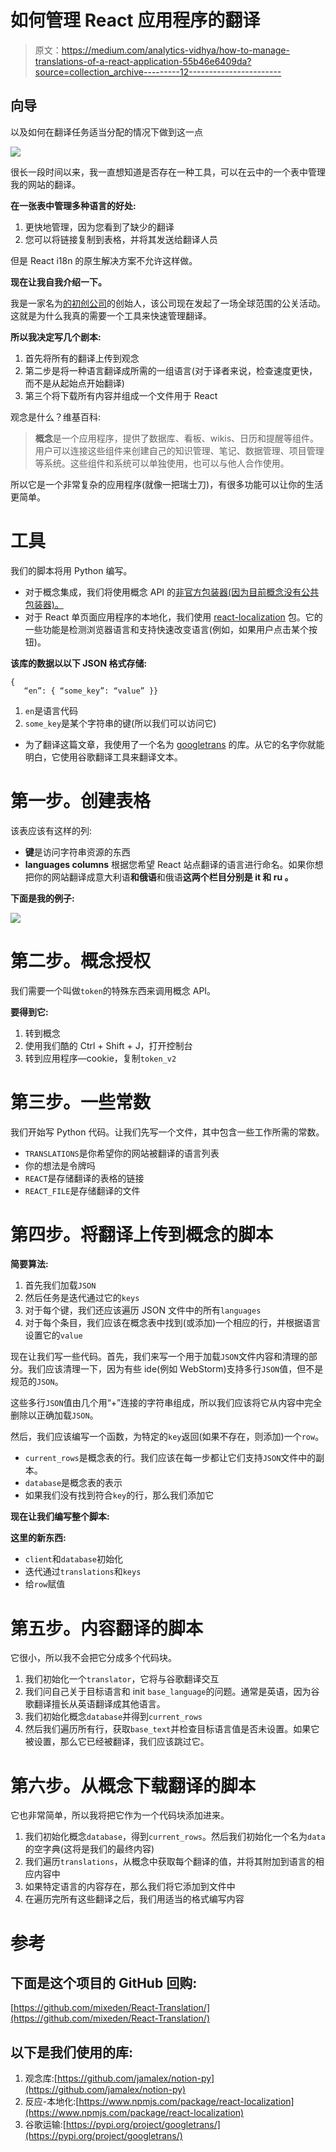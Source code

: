 # 如何管理 React 应用程序的翻译

> 原文：<https://medium.com/analytics-vidhya/how-to-manage-translations-of-a-react-application-55b46e6409da?source=collection_archive---------12----------------------->

## 向导

以及如何在翻译任务适当分配的情况下做到这一点

![](img/d6eb2a7799c6d426e005f6beb7833c0b.png)

很长一段时间以来，我一直想知道是否存在一种工具，可以在云中的一个表中管理我的网站的翻译。

**在一张表中管理多种语言的好处:**

1.  更快地管理，因为您看到了缺少的翻译
2.  您可以将链接复制到表格，并将其发送给翻译人员

但是 React i18n 的原生解决方案不允许这样做。

**现在让我自我介绍一下。**

我是一家名为[的初创公司](http://reface.tech)的创始人，该公司现在发起了一场全球范围的公关活动。这就是为什么我真的需要一个工具来快速管理翻译。

**所以我决定写几个剧本:**

1.  首先将所有的翻译上传到观念
2.  第二步是将一种语言翻译成所需的一组语言(对于译者来说，检查速度更快，而不是从起始点开始翻译)
3.  第三个将下载所有内容并组成一个文件用于 React

观念是什么？维基百科:

> **概念**是一个应用程序，提供了数据库、看板、wikis、日历和提醒等组件。用户可以连接这些组件来创建自己的知识管理、笔记、数据管理、项目管理等系统。这些组件和系统可以单独使用，也可以与他人合作使用。

所以它是一个非常复杂的应用程序(就像一把瑞士刀)，有很多功能可以让你的生活更简单。

# 工具

我们的脚本将用 Python 编写。

*   对于概念集成，我们将使用概念 API 的[非官方包装器(因为目前概念没有公共包装器)。](https://github.com/jamalex/notion-py)
*   对于 React 单页面应用程序的本地化，我们使用 [react-localization](https://www.npmjs.com/package/react-localization) 包。它的一些功能是检测浏览器语言和支持快速改变语言(例如，如果用户点击某个按钮)。

**该库的数据以以下 JSON 格式存储:**

```
{
   “en”: { “some_key”: “value” }}
```

1.  `en`是语言代码
2.  `some_key`是某个字符串的键(所以我们可以访问它)

*   为了翻译这篇文章，我使用了一个名为 [googletrans](https://pypi.org/project/googletrans/) 的库。从它的名字你就能明白，它使用谷歌翻译工具来翻译文本。

# 第一步。创建表格

该表应该有这样的列:

*   **键**是访问字符串资源的东西
*   **languages columns** 根据您希望 React 站点翻译的语言进行命名。如果你想把你的网站翻译成意大利语**和俄语**和俄语**这两个栏目分别是 **it** 和 **ru** 。**

**下面是我的例子:**

![](img/6bad3f24daa29005ef4bf3c9160d5979.png)

# 第二步。概念授权

我们需要一个叫做`token`的特殊东西来调用概念 API。

**要得到它:**

1.  转到概念
2.  使用我们酷的 Ctrl + Shift + J，打开控制台
3.  转到应用程序—cookie，复制`token_v2`

# 第三步。一些常数

我们开始写 Python 代码。让我们先写一个文件，其中包含一些工作所需的常数。

*   `TRANSLATIONS`是你希望你的网站被翻译的语言列表
*   你的想法是令牌吗
*   `REACT`是存储翻译的表格的链接
*   `REACT_FILE`是存储翻译的文件

# 第四步。将翻译上传到概念的脚本

**简要算法:**

1.  首先我们加载`JSON`
2.  然后任务是迭代通过它的`keys`
3.  对于每个键，我们还应该遍历 JSON 文件中的所有`languages`
4.  对于每个条目，我们应该在概念表中找到(或添加)一个相应的行，并根据语言设置它的`value`

现在让我们写一些代码。首先，我们来写一个用于加载`JSON`文件内容和清理的部分。我们应该清理一下，因为有些 ide(例如 WebStorm)支持多行`JSON`值，但不是规范的`JSON`。

这些多行`JSON`值由几个用“+”连接的字符串组成，所以我们应该将它从内容中完全删除以正确加载`JSON`。

然后，我们应该编写一个函数，为特定的`key`返回(如果不存在，则添加)一个`row`。

*   `current_rows`是概念表的行。我们应该在每一步都让它们支持`JSON`文件中的副本。
*   `database`是概念表的表示
*   如果我们没有找到符合`key`的行，那么我们添加它

**现在让我们编写整个脚本:**

**这里的新东西:**

*   `client`和`database`初始化
*   迭代通过`translations`和`keys`
*   给`row`赋值

# 第五步。内容翻译的脚本

它很小，所以我不会把它分成多个代码块。

1.  我们初始化一个`translator`，它将与谷歌翻译交互
2.  我们问自己关于目标语言和 init `base_language`的问题。通常是英语，因为谷歌翻译擅长从英语翻译成其他语言。
3.  我们初始化概念`database`并得到`current_rows`
4.  然后我们遍历所有行，获取`base_text`并检查目标语言值是否未设置。如果它被设置，那么它已经被翻译，我们应该跳过它。

# 第六步。从概念下载翻译的脚本

它也非常简单，所以我将把它作为一个代码块添加进来。

1.  我们初始化概念`database`，得到`current_rows`。然后我们初始化一个名为`data`的空字典(这将是我们的最终内容)
2.  我们遍历`translations`，从概念中获取每个翻译的值，并将其附加到语言的相应内容中
3.  如果特定语言的内容存在，那么我们将它添加到文件中
4.  在遍历完所有这些翻译之后，我们用适当的格式编写内容

# 参考

## **下面是这个项目的 GitHub 回购:**

[https://github.com/mixeden/React-Translation/](https://github.com/mixeden/React-Translation/)

## 以下是我们使用的库:

1.  观念库:[https://github.com/jamalex/notion-py](https://github.com/jamalex/notion-py)
2.  反应-本地化:[https://www.npmjs.com/package/react-localization](https://www.npmjs.com/package/react-localization)
3.  谷歌运输:[https://pypi.org/project/googletrans/](https://pypi.org/project/googletrans/)